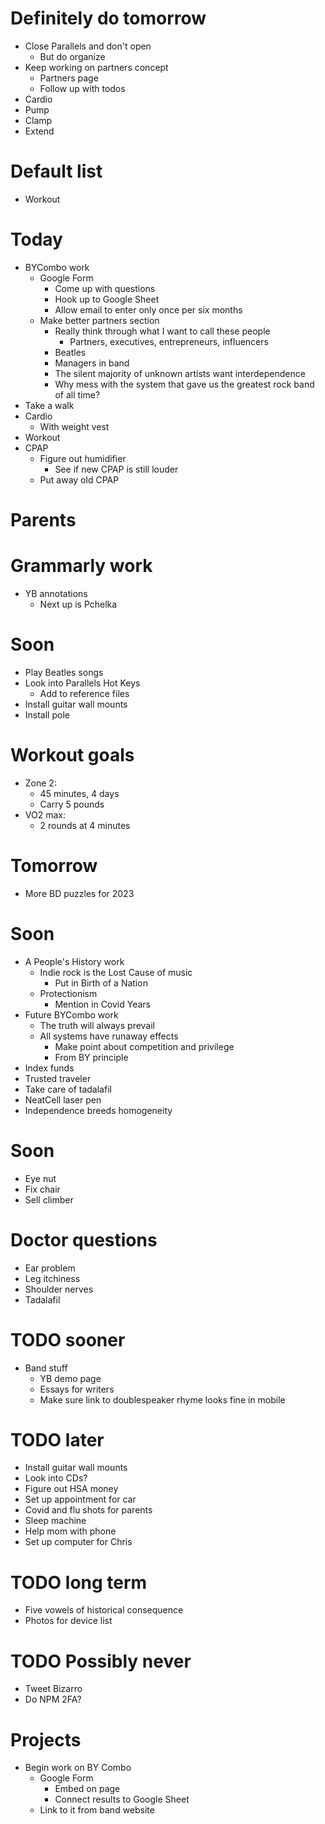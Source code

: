 # Definitely do tomorrow
* Close Parallels and don't open
    * But do organize
* Keep working on partners concept
    * Partners page
    * Follow up with todos
* Cardio
* Pump
* Clamp
* Extend

# Default list
* Workout

# Today
* BYCombo work
    * Google Form
        * Come up with questions
        * Hook up to Google Sheet
        * Allow email to enter only once per six months
    * Make better partners section
        * Really think through what I want to call these people
            * Partners, executives, entrepreneurs, influencers
        * Beatles
        * Managers in band
        * The silent majority of unknown artists want interdependence
        * Why mess with the system that gave us the greatest rock band of all time?
* Take a walk
* Cardio
    * With weight vest
* Workout
* CPAP
    * Figure out humidifier
        * See if new CPAP is still louder
    * Put away old CPAP

# Parents

# Grammarly work
* YB annotations
    * Next up is Pchelka

# Soon
* Play Beatles songs
* Look into Parallels Hot Keys
    * Add to reference files
* Install guitar wall mounts
* Install pole

# Workout goals
* Zone 2:
    * 45 minutes, 4 days
    * Carry 5 pounds
* VO2 max:
    * 2 rounds at 4 minutes

# Tomorrow
* More BD puzzles for 2023

# Soon
* A People's History work
    * Indie rock is the Lost Cause of music
        * Put in Birth of a Nation
    * Protectionism
        * Mention in Covid Years
* Future BYCombo work
    * The truth will always prevail
    * All systems have runaway effects
        * Make point about competition and privilege
        * From BY principle
* Index funds
* Trusted traveler
* Take care of tadalafil
* NeatCell laser pen
* Independence breeds homogeneity

# Soon
* Eye nut
* Fix chair
* Sell climber

# Doctor questions
* Ear problem
* Leg itchiness
* Shoulder nerves
* Tadalafil

# TODO sooner
* Band stuff
    * YB demo page
    * Essays for writers
    * Make sure link to doublespeaker rhyme looks fine in mobile

# TODO later
* Install guitar wall mounts
* Look into CDs?
* Figure out HSA money
* Set up appointment for car
* Covid and flu shots for parents
* Sleep machine
* Help mom with phone
* Set up computer for Chris

# TODO long term
* Five vowels of historical consequence
* Photos for device list

# TODO Possibly never
* Tweet Bizarro
* Do NPM 2FA?

# Projects
* Begin work on BY Combo
    * Google Form
        * Embed on page
        * Connect results to Google Sheet
    * Link to it from band website